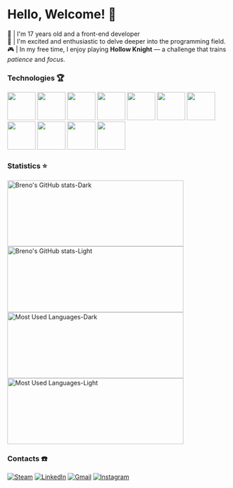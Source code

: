 # Hello, Welcome! :wave:
👦 | I'm 17 years old and a front-end developer <br>
🚀 | I'm excited and enthusiastic to delve deeper into the programming field. <br>
🎮 | In my free time, I enjoy playing **Hollow Knight** — a challenge that trains _patience_ and _focus_.

### Technologies 🏆
<div>
  <img src="https://cdn.jsdelivr.net/gh/devicons/devicon@latest/icons/vscode/vscode-original.svg" height=64 width=64/>
  <img src="https://cdn.jsdelivr.net/gh/devicons/devicon@latest/icons/git/git-original.svg" height=64 width=64/> 
  <img src="https://cdn.jsdelivr.net/gh/devicons/devicon@latest/icons/javascript/javascript-original.svg" height=64 width=64/>
  <img src="https://cdn.jsdelivr.net/gh/devicons/devicon@latest/icons/reactnative/reactnative-original-wordmark.svg" height=64 width=64/>
  <img src="https://cdn.jsdelivr.net/gh/devicons/devicon@latest/icons/c/c-original.svg" height=64 width=64/>
  <img src="https://cdn.jsdelivr.net/gh/devicons/devicon@latest/icons/mysql/mysql-original-wordmark.svg" height=64 width=64/>
  <img src="https://cdn.jsdelivr.net/gh/devicons/devicon@latest/icons/java/java-original.svg" height=64 width=64/>
  <img src="https://cdn.jsdelivr.net/gh/devicons/devicon@latest/icons/html5/html5-original.svg" height=64 width=64/>
  <img src="https://cdn.jsdelivr.net/gh/devicons/devicon@latest/icons/css3/css3-original.svg" height=64 width=64/>
  <img src="https://cdn.jsdelivr.net/gh/devicons/devicon@latest/icons/arduino/arduino-original.svg" height=64 width=64/>
  <img src="https://cdn.jsdelivr.net/gh/devicons/devicon@latest/icons/nextjs/nextjs-original.svg" height=64 width=64/>
          
</div>

### Statistics :star:
<a href="https://github.com/anuraghazra/github-readme-stats#gh-dark-mode-only">
  <img src="https://github-readme-stats.vercel.app/api?username=Breno-V&show_icons=true&theme=dark" href="https://github.com/Breno-V" alt="Breno's GitHub stats-Dark" width="400" height="150" />
</a>

<a href="https://github.com/anuraghazra/github-readme-stats#gh-light-mode-only">
  <img src="https://github-readme-stats.vercel.app/api?username=Breno-V&show_icons=true&theme=default" href="https://github.com/Breno-V" alt="Breno's GitHub stats-Light" width="400" height="150" />
</a>

<a href="https://github.com/anuraghazra/github-readme-stats#gh-dark-mode-only">
  <img src="https://github-readme-stats.vercel.app/api/top-langs?username=Breno-V&layout=compact&theme=dark" href="https://github.com/Breno-V" alt="Most Used Languages-Dark" width="400" height="150" />
</a>

<a href="https://github.com/anuraghazra/github-readme-stats#gh-light-mode-only">
  <img src="https://github-readme-stats.vercel.app/api/top-langs?username=Breno-V&layout=compact&theme=default" href="https://github.com/Breno-V" alt="Most Used Languages-Light" width="400" height="150" />
</a>

### Contacts ☎️
[![Steam](https://img.shields.io/badge/steam-%23000000.svg?style=for-the-badge&logo=steam&logoColor=white)](https://steamcommunity.com/id/Baumzin/)
[![LinkedIn](https://img.shields.io/badge/linkedin-%230077B5.svg?style=for-the-badge&logo=linkedin&logoColor=white)](https://www.linkedin.com/in/breno-v)
[![Gmail](https://img.shields.io/badge/Gmail-D14836?style=for-the-badge&logo=gmail&logoColor=white)](mailto:l3renoValentim@gmail.com)
[![Instagram](https://img.shields.io/badge/Instagram-%23E4405F.svg?style=for-the-badge&logo=Instagram&logoColor=white)](https://www.instagram.com/l3renoValentim)



          
          
